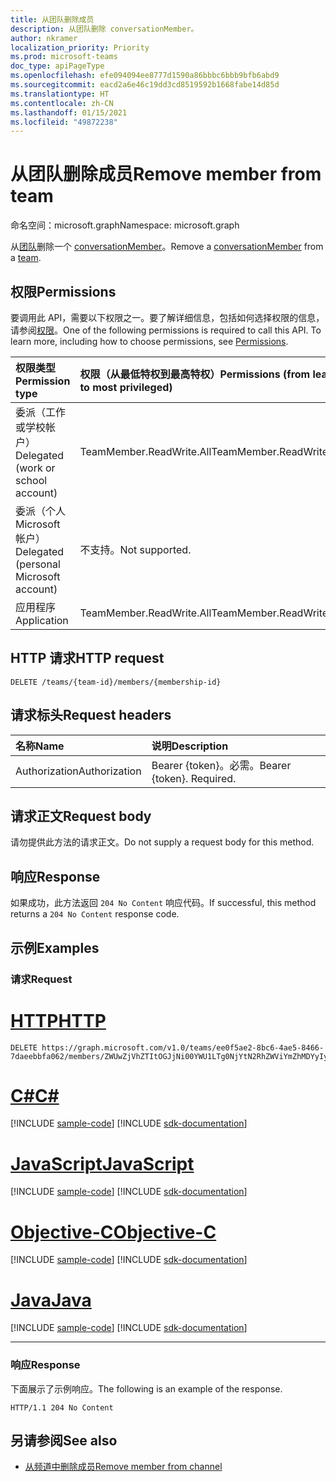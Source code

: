 ```yaml
---
title: 从团队删除成员
description: 从团队删除 conversationMember。
author: nkramer
localization_priority: Priority
ms.prod: microsoft-teams
doc_type: apiPageType
ms.openlocfilehash: efe094094ee8777d1590a86bbbc6bbb9bfb6abd9
ms.sourcegitcommit: eacd2a6e46c19dd3cd8519592b1668fabe14d85d
ms.translationtype: HT
ms.contentlocale: zh-CN
ms.lasthandoff: 01/15/2021
ms.locfileid: "49872238"
---
```

# <a name="remove-member-from-team"></a><span data-ttu-id="c31fe-103">从团队删除成员</span><span class="sxs-lookup"><span data-stu-id="c31fe-103">Remove member from team</span></span>
<span data-ttu-id="c31fe-104">命名空间：microsoft.graph</span><span class="sxs-lookup"><span data-stu-id="c31fe-104">Namespace: microsoft.graph</span></span>

<span data-ttu-id="c31fe-105">从[团队](../resources/team.md)删除一个 [conversationMember](../resources/conversationmember.md)。</span><span class="sxs-lookup"><span data-stu-id="c31fe-105">Remove a [conversationMember](../resources/conversationmember.md) from a [team](../resources/team.md).</span></span>

## <a name="permissions"></a><span data-ttu-id="c31fe-106">权限</span><span class="sxs-lookup"><span data-stu-id="c31fe-106">Permissions</span></span>
<span data-ttu-id="c31fe-p101">要调用此 API，需要以下权限之一。要了解详细信息，包括如何选择权限的信息，请参阅[权限](/graph/permissions-reference)。</span><span class="sxs-lookup"><span data-stu-id="c31fe-p101">One of the following permissions is required to call this API. To learn more, including how to choose permissions, see [Permissions](/graph/permissions-reference).</span></span>

|<span data-ttu-id="c31fe-109">权限类型</span><span class="sxs-lookup"><span data-stu-id="c31fe-109">Permission type</span></span>|<span data-ttu-id="c31fe-110">权限（从最低特权到最高特权）</span><span class="sxs-lookup"><span data-stu-id="c31fe-110">Permissions (from least to most privileged)</span></span>|
|:---|:---|
|<span data-ttu-id="c31fe-111">委派（工作或学校帐户）</span><span class="sxs-lookup"><span data-stu-id="c31fe-111">Delegated (work or school account)</span></span>| <span data-ttu-id="c31fe-112">TeamMember.ReadWrite.All</span><span class="sxs-lookup"><span data-stu-id="c31fe-112">TeamMember.ReadWrite.All</span></span> |
|<span data-ttu-id="c31fe-113">委派（个人 Microsoft 帐户）</span><span class="sxs-lookup"><span data-stu-id="c31fe-113">Delegated (personal Microsoft account)</span></span> | <span data-ttu-id="c31fe-114">不支持。</span><span class="sxs-lookup"><span data-stu-id="c31fe-114">Not supported.</span></span>    |
|<span data-ttu-id="c31fe-115">应用程序</span><span class="sxs-lookup"><span data-stu-id="c31fe-115">Application</span></span>| <span data-ttu-id="c31fe-116">TeamMember.ReadWrite.All</span><span class="sxs-lookup"><span data-stu-id="c31fe-116">TeamMember.ReadWrite.All</span></span> |


## <a name="http-request"></a><span data-ttu-id="c31fe-117">HTTP 请求</span><span class="sxs-lookup"><span data-stu-id="c31fe-117">HTTP request</span></span>

<!-- {
  "blockType": "ignored"
}
-->
``` http
DELETE /teams/{team-id}/members/{membership-id}
```

## <a name="request-headers"></a><span data-ttu-id="c31fe-118">请求标头</span><span class="sxs-lookup"><span data-stu-id="c31fe-118">Request headers</span></span>
|<span data-ttu-id="c31fe-119">名称</span><span class="sxs-lookup"><span data-stu-id="c31fe-119">Name</span></span>|<span data-ttu-id="c31fe-120">说明</span><span class="sxs-lookup"><span data-stu-id="c31fe-120">Description</span></span>|
|:---|:---|
|<span data-ttu-id="c31fe-121">Authorization</span><span class="sxs-lookup"><span data-stu-id="c31fe-121">Authorization</span></span>|<span data-ttu-id="c31fe-p102">Bearer {token}。必需。</span><span class="sxs-lookup"><span data-stu-id="c31fe-p102">Bearer {token}. Required.</span></span>|

## <a name="request-body"></a><span data-ttu-id="c31fe-124">请求正文</span><span class="sxs-lookup"><span data-stu-id="c31fe-124">Request body</span></span>
<span data-ttu-id="c31fe-125">请勿提供此方法的请求正文。</span><span class="sxs-lookup"><span data-stu-id="c31fe-125">Do not supply a request body for this method.</span></span>

## <a name="response"></a><span data-ttu-id="c31fe-126">响应</span><span class="sxs-lookup"><span data-stu-id="c31fe-126">Response</span></span>

<span data-ttu-id="c31fe-127">如果成功，此方法返回 `204 No Content` 响应代码。</span><span class="sxs-lookup"><span data-stu-id="c31fe-127">If successful, this method returns a `204 No Content` response code.</span></span>

## <a name="examples"></a><span data-ttu-id="c31fe-128">示例</span><span class="sxs-lookup"><span data-stu-id="c31fe-128">Examples</span></span>

### <a name="request"></a><span data-ttu-id="c31fe-129">请求</span><span class="sxs-lookup"><span data-stu-id="c31fe-129">Request</span></span>

# <a name="http"></a>[<span data-ttu-id="c31fe-130">HTTP</span><span class="sxs-lookup"><span data-stu-id="c31fe-130">HTTP</span></span>](#tab/http)
<!-- {
  "blockType": "request",
  "name": "delete_members_from_team"
}
-->
``` http
DELETE https://graph.microsoft.com/v1.0/teams/ee0f5ae2-8bc6-4ae5-8466-7daeebbfa062/members/ZWUwZjVhZTItOGJjNi00YWU1LTg0NjYtN2RhZWViYmZhMDYyIyM3Mzc2MWYwNi0yYWM5LTQ2OWMtOWYxMC0yNzlhOGNjMjY3Zjk=
```
# <a name="c"></a>[<span data-ttu-id="c31fe-131">C#</span><span class="sxs-lookup"><span data-stu-id="c31fe-131">C#</span></span>](#tab/csharp)
[!INCLUDE [sample-code](../includes/snippets/csharp/delete-members-from-team-csharp-snippets.md)]
[!INCLUDE [sdk-documentation](../includes/snippets/snippets-sdk-documentation-link.md)]

# <a name="javascript"></a>[<span data-ttu-id="c31fe-132">JavaScript</span><span class="sxs-lookup"><span data-stu-id="c31fe-132">JavaScript</span></span>](#tab/javascript)
[!INCLUDE [sample-code](../includes/snippets/javascript/delete-members-from-team-javascript-snippets.md)]
[!INCLUDE [sdk-documentation](../includes/snippets/snippets-sdk-documentation-link.md)]

# <a name="objective-c"></a>[<span data-ttu-id="c31fe-133">Objective-C</span><span class="sxs-lookup"><span data-stu-id="c31fe-133">Objective-C</span></span>](#tab/objc)
[!INCLUDE [sample-code](../includes/snippets/objc/delete-members-from-team-objc-snippets.md)]
[!INCLUDE [sdk-documentation](../includes/snippets/snippets-sdk-documentation-link.md)]

# <a name="java"></a>[<span data-ttu-id="c31fe-134">Java</span><span class="sxs-lookup"><span data-stu-id="c31fe-134">Java</span></span>](#tab/java)
[!INCLUDE [sample-code](../includes/snippets/java/delete-members-from-team-java-snippets.md)]
[!INCLUDE [sdk-documentation](../includes/snippets/snippets-sdk-documentation-link.md)]

---

### <a name="response"></a><span data-ttu-id="c31fe-135">响应</span><span class="sxs-lookup"><span data-stu-id="c31fe-135">Response</span></span>
<span data-ttu-id="c31fe-136">下面展示了示例响应。</span><span class="sxs-lookup"><span data-stu-id="c31fe-136">The following is an example of the response.</span></span>
<!-- {
  "blockType": "response",
  "truncated": true
}
-->
``` http
HTTP/1.1 204 No Content
```

## <a name="see-also"></a><span data-ttu-id="c31fe-137">另请参阅</span><span class="sxs-lookup"><span data-stu-id="c31fe-137">See also</span></span>

- [<span data-ttu-id="c31fe-138">从频道中删除成员</span><span class="sxs-lookup"><span data-stu-id="c31fe-138">Remove member from channel</span></span>](channel-delete-members.md)
